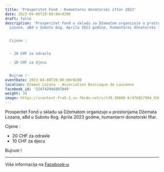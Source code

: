 ```yaml
---
title: 'Prosperitet Fond : Humantarni donatorski iftar 2023'
date: 2023-04-08T20:00:00+0200
draft: false
description: 'Prosperitet Fond u skladu sa Džematom organizuje u prostorijama Džemata
  Lozana, aBd u Subotu 8og. Aprila 2023 godine, humantarni donatorski Iftar.


  Cijene :


  - 20 CHF za odrasle

  - 10 CHF za djecu


  Bujrum !'
eventDate: 2023-04-08T20:00:00+0200
location: Džemat Lozana - Association Bosniaque de Lausanne
facebook_id: '224742946887049'
weight: 30
image: https://scontent-fra5-2.xx.fbcdn.net/v/t39.30808-6/476057994_936635281930405_1135964331823661885_n.jpg?_nc_cat=106&ccb=1-7&_nc_sid=9e60e4&_nc_ohc=mu7kACBfy44Q7kNvwEAWKMS&_nc_oc=AdmsPtnLgMahyjA6L2_3dXyBjBhfncbZG8XJjlY4CSMgQdvFKbdwc05GNC_PYsyQO8M&_nc_zt=23&_nc_ht=scontent-fra5-2.xx&edm=ABTKTjYEAAAA&_nc_gid=qs7j7-Z2iBJU2YhFHpT0AQ&oh=00_AfZetkUVzxEEG7tP3SulJmrUZlKTGB7ne1TLhssBq5sLYA&oe=68D3F27D
---
```


Prosperitet Fond u skladu sa Džematom organizuje u prostorijama Džemata Lozana, aBd u Subotu 8og. Aprila 2023 godine, humantarni donatorski Iftar.

Cijene :

- 20 CHF za odrasle
- 10 CHF za djecu

Bujrum !

---

Više informacija na [Facebook-u](https://facebook.com/events/224742946887049)